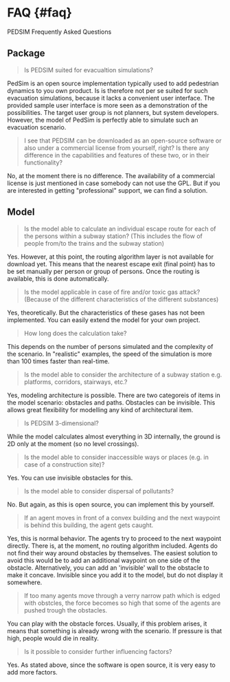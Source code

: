 FAQ {#faq}
===

PEDSIM Frequently Asked Questions

## Package

> Is PEDSIM suited for evacualtion simulations?

PedSim is an open source implementation typically used to add
pedestrian dynamics to you own product. Is is therefore not per se
suited for such evacuation simulations, because it lacks a convenient
user interface. The provided sample user interface is more seen as a
demonstration of the possibilities. The target user group is not
planners, but system developers. However, the model of PedSim is
perfectly able to simulate such an evacuation scenario.

> I see that PEDSIM can be downloaded as an open-source software or
> also under a commercial license from yourself, right? Is there any
> difference in the capabilities and features of these two, or in
> their functionality?

No, at the moment there is no difference. The availability of a
commercial license  is just mentioned in case somebody can not use the
GPL. But if you are interested in getting "professional" support, we
can find a solution.

## Model

> Is the model able to calculate an individual escape route for each of
> the persons within a subway station? (This includes the flow of people
> from/to the trains and the subway station)

Yes. However, at this point, the routing algorithm layer is not
available for download yet. This means that the nearest escape exit
(final point) has to be set manually per person or group of persons.
Once the routing is available, this is done automatically.

> Is the model applicable in case of fire and/or toxic gas attack?
> (Because of the different characteristics of the different
> substances)

Yes, theoretically. But the characteristics of these gases has not
been implemented. You can easily extend the model for your own project.

> How long does the calculation take?

This depends on the number of persons simulated and the complexity of
the scenario. In "realistic" examples, the speed of the simulation is
more than 100 times faster than real-time.

> Is the model able to consider the architecture of a subway station
> e.g. platforms, corridors, stairways, etc.?

Yes, modeling architecture is possible. There are two categoreis of
items in the model scenario: obstacles and paths. Obstacles can be
invisible. This allows great flexibility for modelling any kind of
architectural item.

> Is PEDSIM 3-dimensional?

While the model calculates almost everything in 3D internally, the
ground is 2D only at the moment (so no level crossings).

> Is the model able to consider inaccessible ways or places (e.g.  in
> case of a construction site)?

Yes. You can use invisible obstacles for this.

> Is the model able to consider dispersal of pollutants?

No. But again, as this is open source, you can implement this by
yourself.

> If an agent moves in front of a convex building and the next
> waypoint is behind this building, the agent gets caught.

Yes, this is normal behavior. The agents try to proceed to the next
waypoint directly. There is, at the moment, no routing algorithm
included. Agents do not find their way around obstacles by themselves.
The easiest solution to avoid this would be to add an additional
waypoint on one side of the obstacle. Alternatively, you can add an
'invisible' wall to the obstacle to make it concave. Invisible since
you add it to the model, but do not display it somewhere.

> If too many agents move through a verry narrow path which is edged
> with obstcles, the force becomes so high that some of the agents are
> pushed trough the obstacles.

You can play with the obstacle forces. Usually, if this problem
arises, it means that something is already wrong with the scenario. If
pressure is that high, people would die in reality.

> Is it possible to consider further influencing factors?

Yes. As stated above, since the software is open source, it is very
easy to add more factors.


